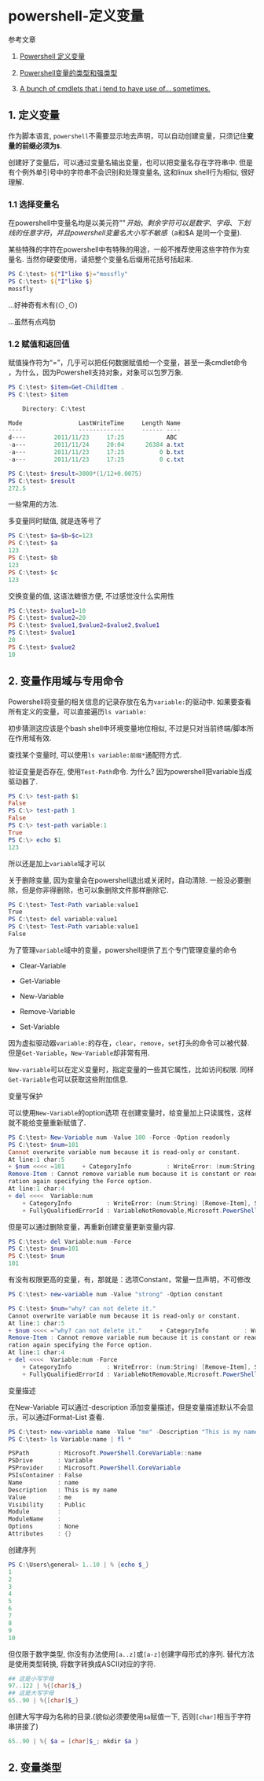 # powershell-定义变量

参考文章

1. [Powershell 定义变量](http://www.pstips.net/powershell-define-variable.html)

2. [Powershell变量的类型和强类型](http://www.pstips.net/powershell-variable-strongly-typing.html)

3. [A bunch of cmdlets that i tend to have use of… sometimes.](http://blog.worldofjani.com/?cat=10)

## 1. 定义变量

作为脚本语言, `powershell`不需要显示地去声明，可以自动创建变量，只须记住**变量的前缀必须为`$`**.

创建好了变量后，可以通过变量名输出变量，也可以把变量名存在字符串中. 但是有个例外单引号中的字符串不会识别和处理变量名, 这和linux shell行为相似, 很好理解. 

### 1.1 选择变量名

在powershell中变量名均是以美元符”$”开始，剩余字符可以是数字、字母、下划线的任意字符，并且powershell变量名大小写不敏感（$a和$A 是同一个变量). 

某些特殊的字符在powershell中有特殊的用途，一般不推荐使用这些字符作为变量名. 当然你硬要使用，请把整个变量名后缀用花括号括起来. 

```ps1
PS C:\test> ${"I"like $}="mossfly"
PS C:\test> ${"I"like $}
mossfly
```

...好神奇有木有(⊙ˍ⊙)

...虽然有点鸡肋

### 1.2 赋值和返回值

赋值操作符为“=”，几乎可以把任何数据赋值给一个变量，甚至一条cmdlet命令
，为什么，因为Powershell支持对象，对象可以包罗万象. 

```ps1
PS C:\test> $item=Get-ChildItem .
PS C:\test> $item

    Directory: C:\test

Mode                LastWriteTime     Length Name
----                -------------     ------ ----
d----        2011/11/23     17:25            ABC
-a---        2011/11/24     20:04      26384 a.txt
-a---        2011/11/23     17:25          0 b.txt
-a---        2011/11/23     17:25          0 c.txt

PS C:\test> $result=3000*(1/12+0.0075)
PS C:\test> $result
272.5
```

一些常用的方法.

多变量同时赋值, 就是连等号了

```ps1
PS C:\test> $a=$b=$c=123
PS C:\test> $a
123
PS C:\test> $b
123
PS C:\test> $c
123
```

交换变量的值, 这语法糖很方便, 不过感觉没什么实用性

```ps1
PS C:\test> $value1=10
PS C:\test> $value2=20
PS C:\test> $value1,$value2=$value2,$value1
PS C:\test> $value1
20
PS C:\test> $value2
10
```

## 2. 变量作用域与专用命令

Powershell将变量的相关信息的记录存放在名为`variable:`的驱动中. 如果要查看所有定义的变量，可以直接遍历`ls variable:`

初步猜测这应该是个bash shell中环境变量地位相似, 不过是只对当前终端/脚本所在作用域有效.

查找某个变量时, 可以使用`ls variable:前缀*`通配符方式.

验证变量是否存在, 使用`Test-Path`命令. 为什么? 因为powershell把variable当成驱动器了.

```ps1
PS C:\> test-path $1
False
PS C:\> test-path 1
False
PS C:\> test-path variable:1
True
PS C:\> echo $1
123
```

所以还是加上`variable`域才可以

关于删除变量, 因为变量会在powershell退出或关闭时，自动清除. 一般没必要删除，但是你非得删除，也可以象删除文件那样删除它. 

```ps1
PS C:\test> Test-Path variable:value1
True
PS C:\test> del variable:value1
PS C:\test> Test-Path variable:value1
False
```

为了管理`variable`域中的变量，powershell提供了五个专门管理变量的命令

- Clear-Variable

- Get-Variable

- New-Variable

- Remove-Variable

- Set-Variable

因为虚拟驱动器`variable:`的存在，`clear`，`remove`，`set`打头的命令可以被代替. 但是`Get-Variable`，`New-Variable`却非常有用. 

`New-variable`可以在定义变量时，指定变量的一些其它属性，比如访问权限. 同样`Get-Variable`也可以获取这些附加信息.

变量写保护

可以使用`New-Variable`的option选项 在创建变量时，给变量加上只读属性，这样就不能给变量重新赋值了. 

```ps1
PS C:\test> New-Variable num -Value 100 -Force -Option readonly
PS C:\test> $num=101
Cannot overwrite variable num because it is read-only or constant.
At line:1 char:5
+ $num <<<< =101     + CategoryInfo          : WriteError: (num:String) [], SessionStateUnauthorizedAccessException     + FullyQualifiedErrorId : VariableNotWritable PS C:\test> del Variable:num
Remove-Item : Cannot remove variable num because it is constant or read-only. If the variable is read-only,
ration again specifying the Force option.
At line:1 char:4
+ del <<<<  Variable:num
    + CategoryInfo          : WriteError: (num:String) [Remove-Item], SessionStateUnauthorizedAccessExcepti
    + FullyQualifiedErrorId : VariableNotRemovable,Microsoft.PowerShell.Commands.RemoveItemCommand
```

但是可以通过删除变量，再重新创建变量更新变量内容. 

```ps1
PS C:\test> del Variable:num -Force
PS C:\test> $num=101
PS C:\test> $num
101
```

有没有权限更高的变量，有，那就是：选项Constant，常量一旦声明，不可修改

```ps1
PS C:\test> new-variable num -Value "strong" -Option constant

PS C:\test> $num="why? can not delete it."
Cannot overwrite variable num because it is read-only or constant.
At line:1 char:5
+ $num <<<< ="why? can not delete it."     + CategoryInfo          : WriteError: (num:String) [], SessionStateUnauthorizedAccessException     + FullyQualifiedErrorId : VariableNotWritable PS C:\test> del Variable:num -Force
Remove-Item : Cannot remove variable num because it is constant or read-only. If the variable is read-only,
ration again specifying the Force option.
At line:1 char:4
+ del <<<<  Variable:num -Force
    + CategoryInfo          : WriteError: (num:String) [Remove-Item], SessionStateUnauthorizedAccessExcepti
    + FullyQualifiedErrorId : VariableNotRemovable,Microsoft.PowerShell.Commands.RemoveItemCommand
```

变量描述

在New-Variable 可以通过-description 添加变量描述，但是变量描述默认不会显示，可以通过Format-List 查看. 

```ps1
PS C:\test> new-variable name -Value "me" -Description "This is my name"
PS C:\test> ls Variable:name | fl *

PSPath        : Microsoft.PowerShell.CoreVariable::name
PSDrive       : Variable
PSProvider    : Microsoft.PowerShell.CoreVariable
PSIsContainer : False
Name          : name
Description   : This is my name
Value         : me
Visibility    : Public
Module        :
ModuleName    :
Options       : None
Attributes    : {}
```

创建序列

```ps1
PS C:\Users\general> 1..10 | % {echo $_}
1
2
3
4
5
6
7
8
9
10
```

但仅限于数字类型, 你没有办法使用`[a..z]`或`[a-z]`创建字母形式的序列. 替代方法是使用类型转换, 将数字转换成ASCII对应的字符.

```ps1
## 这是小写字母
97..122 | %{[char]$_}
## 这是大写字母
65..90 | %{[char]$_}
```

创建大写字母为名称的目录.(貌似必须要使用`$a`赋值一下, 否则`[char]`相当于字符串拼接了)

```ps1
65..90 | %{ $a = [char]$_; mkdir $a }
```

## 2. 变量类型
